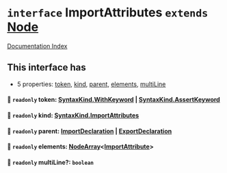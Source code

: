 # `interface` ImportAttributes `extends` [Node](../private.interface.Node/README.md)

[Documentation Index](../README.md)

## This interface has

- 5 properties:
[token](#-readonly-token-syntaxkindwithkeyword--syntaxkindassertkeyword),
[kind](#-readonly-kind-syntaxkindimportattributes),
[parent](#-readonly-parent-importdeclaration--exportdeclaration),
[elements](#-readonly-elements-nodearrayimportattribute),
[multiLine](#-readonly-multiline-boolean)


#### 📄 `readonly` token: [SyntaxKind.WithKeyword](../private.enum.SyntaxKind/README.md#withkeyword--118) | [SyntaxKind.AssertKeyword](../private.enum.SyntaxKind/README.md#assertkeyword--132)



#### 📄 `readonly` kind: [SyntaxKind.ImportAttributes](../private.enum.SyntaxKind/README.md#importattributes--300)



#### 📄 `readonly` parent: [ImportDeclaration](../private.interface.ImportDeclaration/README.md) | [ExportDeclaration](../private.interface.ExportDeclaration/README.md)



#### 📄 `readonly` elements: [NodeArray](../private.interface.NodeArray/README.md)\<[ImportAttribute](../private.interface.ImportAttribute/README.md)>



#### 📄 `readonly` multiLine?: `boolean`



